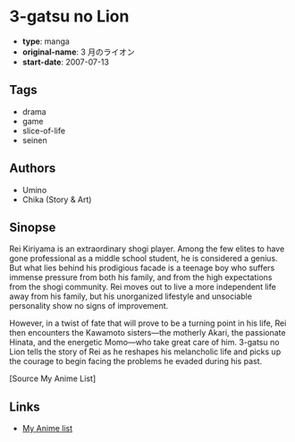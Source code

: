 # 3-gatsu no Lion

-   **type**: manga
-   **original-name**: 3 月のライオン
-   **start-date**: 2007-07-13

## Tags

-   drama
-   game
-   slice-of-life
-   seinen

## Authors

-   Umino
-   Chika (Story & Art)

## Sinopse

Rei Kiriyama is an extraordinary shogi player. Among the few elites to have gone professional as a middle school student, he is considered a genius. But what lies behind his prodigious facade is a teenage boy who suffers immense pressure from both his family, and from the high expectations from the shogi community. Rei moves out to live a more independent life away from his family, but his unorganized lifestyle and unsociable personality show no signs of improvement.

However, in a twist of fate that will prove to be a turning point in his life, Rei then encounters the Kawamoto sisters—the motherly Akari, the passionate Hinata, and the energetic Momo—who take great care of him. 3-gatsu no Lion tells the story of Rei as he reshapes his melancholic life and picks up the courage to begin facing the problems he evaded during his past.

[Source My Anime List]

## Links

-   [My Anime list](https://myanimelist.net/manga/1224/3-gatsu_no_Lion)
